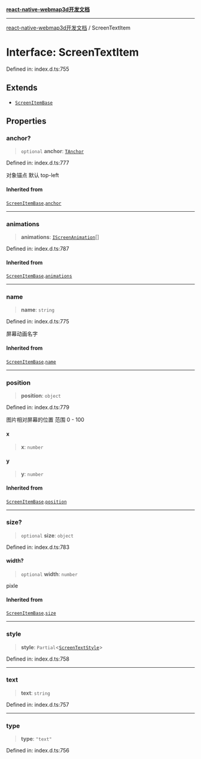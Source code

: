 [**react-native-webmap3d开发文档**](../README.md)

***

[react-native-webmap3d开发文档](../globals.md) / ScreenTextItem

# Interface: ScreenTextItem

Defined in: index.d.ts:755

## Extends

- [`ScreenItemBase`](ScreenItemBase.md)

## Properties

### anchor?

> `optional` **anchor**: [`TAnchor`](../type-aliases/TAnchor.md)

Defined in: index.d.ts:777

对象锚点 默认 top-left

#### Inherited from

[`ScreenItemBase`](ScreenItemBase.md).[`anchor`](ScreenItemBase.md#anchor)

***

### animations

> **animations**: [`IScreenAnimation`](../type-aliases/IScreenAnimation.md)[]

Defined in: index.d.ts:787

#### Inherited from

[`ScreenItemBase`](ScreenItemBase.md).[`animations`](ScreenItemBase.md#animations)

***

### name

> **name**: `string`

Defined in: index.d.ts:775

屏幕动画名字

#### Inherited from

[`ScreenItemBase`](ScreenItemBase.md).[`name`](ScreenItemBase.md#name)

***

### position

> **position**: `object`

Defined in: index.d.ts:779

图片相对屏幕的位置 范围 0 - 100

#### x

> **x**: `number`

#### y

> **y**: `number`

#### Inherited from

[`ScreenItemBase`](ScreenItemBase.md).[`position`](ScreenItemBase.md#position)

***

### size?

> `optional` **size**: `object`

Defined in: index.d.ts:783

#### width?

> `optional` **width**: `number`

pixle

#### Inherited from

[`ScreenItemBase`](ScreenItemBase.md).[`size`](ScreenItemBase.md#size)

***

### style

> **style**: `Partial`\<[`ScreenTextStyle`](ScreenTextStyle.md)\>

Defined in: index.d.ts:758

***

### text

> **text**: `string`

Defined in: index.d.ts:757

***

### type

> **type**: `"text"`

Defined in: index.d.ts:756
